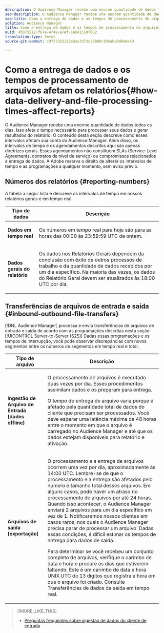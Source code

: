 ```yaml
---
description: O Audience Manager recebe uma enorme quantidade de dados todos os dias. Isso afeta o tempo necessário para processar seus dados e gerar resultados do relatório. O conteúdo desta seção descreve como esses intervalos afetam sua conta do Audience Manager. Além disso, os intervalos de tempo e os agendamentos descritos aqui são apenas diretrizes gerais. Esses agendamentos não constituem SLAs (Service-Level Agreements, contratos de nível de serviço) ou compromissos relacionados à entrega de dados. A Adobe reserva o direito de alterar os intervalos de tempo e as programações a qualquer momento, sem aviso prévio.
seo-description: O Audience Manager recebe uma enorme quantidade de dados todos os dias. Isso afeta o tempo necessário para processar seus dados e gerar resultados do relatório. O conteúdo desta seção descreve como esses intervalos afetam sua conta do Audience Manager. Além disso, os intervalos de tempo e os agendamentos descritos aqui são apenas diretrizes gerais. Esses agendamentos não constituem SLAs (Service-Level Agreements, contratos de nível de serviço) ou compromissos relacionados à entrega de dados. A Adobe reserva o direito de alterar os intervalos de tempo e as programações a qualquer momento, sem aviso prévio.
seo-title: Como a entrega de dados e os tempos de processamento de arquivos afetam os relatórios
solution: Audience Manager
title: Como a entrega de dados e os tempos de processamento de arquivos afetam os relatórios
uuid: 4b975512-f67e-4749-a7ef-168415597682
translation-type: tm+mt
source-git-commit: c9737315132e2ae7d72c250d8c196abe8d9e0e43

---
```



# Como a entrega de dados e os tempos de processamento de arquivos afetam os relatórios{#how-data-delivery-and-file-processing-times-affect-reports}

O Audience Manager recebe uma enorme quantidade de dados todos os dias. Isso afeta o tempo necessário para processar seus dados e gerar resultados do relatório. O conteúdo desta seção descreve como esses intervalos afetam sua conta do Audience Manager. Além disso, os intervalos de tempo e os agendamentos descritos aqui são apenas diretrizes gerais. Esses agendamentos não constituem SLAs (Service-Level Agreements, contratos de nível de serviço) ou compromissos relacionados à entrega de dados. A Adobe reserva o direito de alterar os intervalos de tempo e as programações a qualquer momento, sem aviso prévio.

## Números dos relatórios {#reporting-numbers}

<!-- 

c_reporting_file_transfer_timeframe.xml

 -->

A tabela a seguir lista e descreve os intervalos de tempo em nossos relatórios gerais e em tempo real.

<table id="table_73AF95DF5D3A423894486444505D816A"> 
 <thead> 
  <tr> 
   <th colname="col1" class="entry"> Tipo de dados </th> 
   <th colname="col2" class="entry"> Descrição </th> 
  </tr> 
 </thead>
 <tbody> 
  <tr> 
   <td colname="col1"> <p> <b>Dados em tempo real</b> </p> </td> 
   <td colname="col2"> <p> Os números em tempo real para hoje são para as horas das 00:00 às 23:59:59 UTC de ontem. </p> </td> 
  </tr> 
  <tr> 
   <td colname="col1"> <p> <b>Dados gerais do relatório</b> </p> </td> 
   <td colname="col2"> <p>Os dados nos Relatórios <a href="../reporting/general-reports.md#general-reports-overview"></a> Gerais dependem da conclusão com êxito de outros processos de trabalho e da quantidade de dados recebidos por um dia específico. Na maioria das vezes, os dados do Relatório <span class="wintitle"></span> Geral devem ser atualizados às 18:00 UTC por dia. </p> </td> 
  </tr> 
 </tbody> 
</table>

## Transferências de arquivos de entrada e saída {#inbound-outbound-file-transfers}

[!DNL Audience Manager] processa e envia transferências de arquivos de entrada e saída de acordo com as programações descritas nesta seção. [!UICONTROL Server-to-Server (S2S)] Dadas essas programações e os tempos de interrupção, você pode observar discrepâncias com novos segmentos entre os números de segmentos em tempo real e total.

<table id="table_303BEBA0756F46DDAA98D366A5304374"> 
 <thead> 
  <tr> 
   <th colname="col1" class="entry"> Tipo de arquivo </th> 
   <th colname="col2" class="entry"> Descrição </th> 
  </tr> 
 </thead>
 <tbody> 
  <tr> 
   <td colname="col1"> <p> <b>Ingestão de Arquivo de Entrada (dados offline)</b> </p> </td> 
   <td colname="col2"> <p>O processamento de arquivos é executado duas vezes por dia. Esses procedimentos assimilam dados e os preparam para entrega. </p> <p>O tempo de entrega do arquivo varia porque é afetado pela quantidade total de dados do cliente que precisam ser processados. Você deve esperar uma latência máxima de 48 horas entre o momento em que o arquivo é carregado no <span class="keyword"> Audience Manager</span> e até que os dados estejam disponíveis para relatório e ativação. </p> </td> 
  </tr> 
  <tr> 
   <td colname="col1"> <p> <b>Arquivos de saída (exportação)</b> </p> </td> 
   <td colname="col2"> <p>O processamento e a entrega de arquivos ocorrem uma vez por dia, aproximadamente às 14:00 UTC. Lembre-se de que o processamento e a entrega são afetados pelo número e tamanho total desses arquivos. Em alguns casos, pode haver um atraso no processamento de arquivos por até 24 horas. Quando isso acontecer, <span class="keyword"> o Audience Manager</span> enviará 2 arquivos para um dia específico em vez de 1. Notificaremos nossos clientes em casos raros, nos quais o <span class="keyword"> Audience Manager</span> precisa parar de processar um arquivo. Dadas essas condições, é difícil estimar os tempos de entrega para dados de saída. </p> <p>Para determinar se você recebeu um conjunto completo de arquivos, verifique o carimbo de data e hora e procure os dias que estiverem faltando. Este é um carimbo de data e hora UNIX UTC de 13 dígitos que registra a hora em que o arquivo foi criado. Consulte Transferências <a href="../integration/receiving-audience-data/real-time-outbound-transfers/real-time-outbound-transfers.md"></a>de dados de saída em tempo real. </p> </td> 
  </tr> 
 </tbody> 
</table>

>[!MORE_LIKE_THIS]
>
>* [Perguntas frequentes sobre ingestão de dados do cliente de entrada](../faq/faq-inbound-data-ingestion.md)

